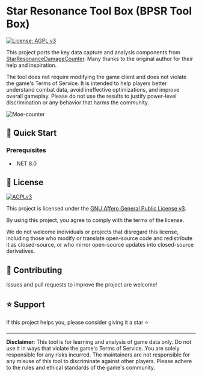 # Star Resonance Tool Box (BPSR Tool Box)

[![License: AGPL v3](https://img.shields.io/badge/License-AGPL%20v3-brightgreen.svg)](https://www.gnu.org/licenses/agpl-3.0.txt)

This project ports the key data capture and analysis components from [StarResonanceDamageCounter](https://github.com/dmlgzs/StarResonanceDamageCounter). Many thanks to the original author for their help and inspiration.

The tool does not require modifying the game client and does not violate the game's Terms of Service. It is intended to help players better understand combat data, avoid ineffective optimizations, and improve overall gameplay. Please do not use the results to justify power-level discrimination or any behavior that harms the community.

![Moe-counter](https://ipacel.cc/+/MoeCounter2/?name=StarResonanceToolBox)

## 🚀 Quick Start

### Prerequisites

- .NET 8.0

## 📄 License

[![AGPLv3](https://www.gnu.org/graphics/agplv3-with-text-162x68.png)](LICENSE.txt)

This project is licensed under the [GNU Affero General Public License v3](LICENSE.txt).

By using this project, you agree to comply with the terms of the license.

We do not welcome individuals or projects that disregard this license, including those who modify or translate open-source code and redistribute it as closed-source, or who mirror open-source updates into closed-source derivatives.

## 👥 Contributing

Issues and pull requests to improve the project are welcome!

## ⭐ Support

If this project helps you, please consider giving it a star ⭐

---

**Disclaimer**: This tool is for learning and analysis of game data only. Do not use it in ways that violate the game's Terms of Service. You are solely responsible for any risks incurred. The maintainers are not responsible for any misuse of this tool to discriminate against other players. Please adhere to the rules and ethical standards of the game's community.

